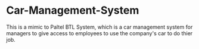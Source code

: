 # Car-Management-System
This is a mimic to Paltel BTL System, which is a car management system for managers to give access to employees to use the company's car to do thier job.
